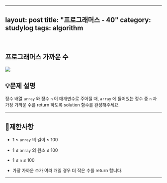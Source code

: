 ﻿
---
layout: post
title: "프로그래머스 - 40"
category: studylog
tags: algorithm
---

<br>

## 프로그래머스 가까운 수


![](https://velog.velcdn.com/images/dlsdud9098/post/e1464da6-734f-4172-a5d3-8df73b71a328/image.png)
## 💡문제 설명
정수 배열 ```array```
와 정수 ```n```
이 매개변수로 주어질 때, ```array```
에 들어있는 정수 중 ```n```
과 가장 가까운 수를 return 하도록 solution 함수를 완성해주세요.


---




## 🚫제한사항


* 1 ≤ ```array```
의 길이 ≤ 100




* 1 ≤ ```array```
의 원소 ≤ 100




* 1 ≤ ```n```
 ≤ 100




* 가장 가까운 수가 여러 개일 경우 더 작은 수를 return 합니다.




---




